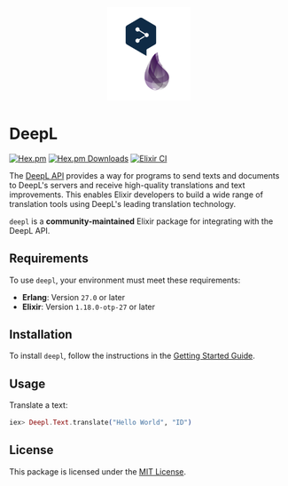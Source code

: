 <p align="center">
  <a href="https://hexdocs.pm/deepl" target="_blank">
    <img src="./priv/assets/logo/readme-logo.png" width="150" alt="Logo">
  </a>
</p>

# DeepL

[![Hex.pm](https://img.shields.io/hexpm/v/deepl)](https://hex.pm/packages/deepl)
[![Hex.pm Downloads](https://img.shields.io/hexpm/dt/deepl)](https://hex.pm/packages/deepl)
[![Elixir CI](https://github.com/muzhawir/deepl/actions/workflows/build.yml/badge.svg)](https://github.com/muzhawir/deepl/actions/workflows/build.yml)

The [DeepL API](https://www.deepl.com/docs-api) provides a way for programs to send texts and
documents to DeepL's servers and receive high-quality translations and text improvements. This
enables Elixir developers to build a wide range of translation tools using DeepL's leading translation technology.

`deepl` is a **community-maintained** Elixir package for integrating with the DeepL API.

## Requirements

To use `deepl`, your environment must meet these requirements:

- **Erlang**: Version `27.0` or later
- **Elixir**: Version `1.18.0-otp-27` or later

## Installation

To install `deepl`, follow the instructions in the
[Getting Started Guide](https://hexdocs.pm/deepl/getting-started.html).

## Usage

Translate a text:

```elixir
iex> Deepl.Text.translate("Hello World", "ID")

```

## License

This package is licensed under the [MIT License](https://github.com/muzhawir/deepl/blob/main/LICENSE.md).
